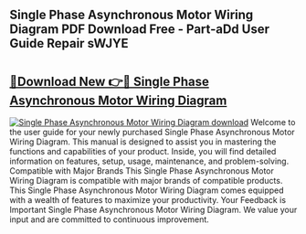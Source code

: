 ## Single Phase Asynchronous Motor Wiring Diagram PDF Download Free - Part-aDd User Guide Repair sWJYE

# <h2><a href="http://dfoqflt.blite.top/?on=Single+Phase+Asynchronous+Motor+Wiring+Diagram">🔗Download New 👉🔴 Single Phase Asynchronous Motor Wiring Diagram</a></h2>

[![Single Phase Asynchronous Motor Wiring Diagram download](https://i.imgur.com/lujVjoI.png)](http://dfoqflt.blite.top/?on=Single+Phase+Asynchronous+Motor+Wiring+Diagram)
Welcome to the user guide for your newly purchased Single Phase Asynchronous Motor Wiring Diagram. This manual is designed to assist you in mastering the functions and capabilities of your product. Inside, you will find detailed information on features, setup, usage, maintenance, and problem-solving. Compatible with Major Brands This Single Phase Asynchronous Motor Wiring Diagram is compatible with major brands of compatible products. This Single Phase Asynchronous Motor Wiring Diagram comes equipped with a wealth of features to maximize your productivity. Your Feedback is Important Single Phase Asynchronous Motor Wiring Diagram. We value your input and are committed to continuous improvement.
